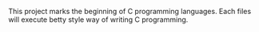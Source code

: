 This project marks the beginning of C programming languages. Each files will execute betty style way  of writing C programming.
